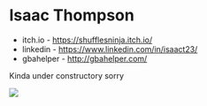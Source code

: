 # Isaac Thompson

* itch.io - https://shufflesninja.itch.io/
* linkedin - https://www.linkedin.com/in/isaact23/
* gbahelper - http://gbahelper.com/

<html>
    <link rel="stylesheet" href="style.css">
    <div class="showcase">
        <p>Kinda under constructory sorry</p>
        <img src="https://raw.githubusercontent.com/isaact23/squidgame/main/screenshots/build.png"></img>
    </div>
</html>